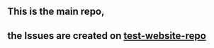## This is the main repo, 
## the Issues are created on [test-website-repo](https://github.com/webermayank/test-website-repo)
